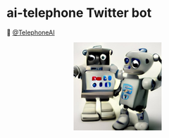 # ai-telephone Twitter bot

🤖 [@TelephoneAI](https://twitter.com/TelephoneAI)

<center><img width="200px" src="logo.png" /></center>
